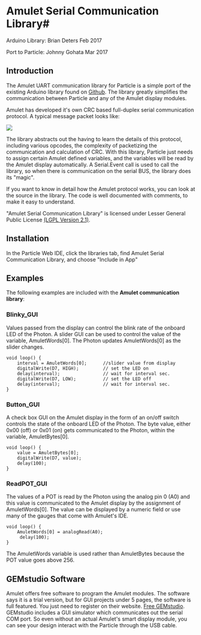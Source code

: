 # Amulet Serial Communication Library#

  
Arduino Library: Brian Deters  Feb 2017

Port to Particle: Johnny Gohata Mar 2017 

## Introduction ##

The Amulet UART communication library for Particle is a simple port of the existing Arduino library found on [Github](http://github.com/amulettechnologies/AmuletLCD). The library greatly simplifies the communication between Particle and any of the Amulet display modules. 

Amulet has developed it's own CRC based full-duplex serial communication protocol.  A typical message packet looks like:

![](http://www.amulettechnologies.com/images/jdownloads/downloadimages/Protocol.jpg)


The library abstracts out the having to learn the details of this protocol, including various opcodes, the complexity of packetizing the communication and calculation of CRC. With this library, Particle just needs to assign certain Amulet defined variables, and the variables will be read by the Amulet display automatically.  A Serial.Event call is used to call the library, so when there is communication on the serial BUS, the library does its "magic". 

If you want to know in detail how the Amulet protocol works, you can look at the source in the library.  The code is well documented with comments, to make it easy to understand. 

"Amulet Serial Communication Library" is licensed under Lesser General Public License 
 [(LGPL Version 2.1)](http://www.gnu.org/licenses/old-licenses/lgpl-2.1.en.html).

## Installation ##
In the Particle Web IDE, click the libraries tab, find Amulet Serial Communication Library, and choose "Include in App"

## Examples ##
The following examples are included with the **Amulet communication library**:
###  Blinky_GUI  

Values passed from the display can  control the blink rate of the onboard LED of the Photon.  A slider GUI can be used to control the value of the variable, AmuletWords[0]. The Photon updates AmuletWords[0] as the slider changes.

    void loop() {
		interval = AmuletWords[0];		//slider value from display 
		digitalWrite(D7, HIGH);  		// set the LED on
		delay(interval);              	// wait for interval sec.
		digitalWrite(D7, LOW);    		// set the LED off
		delay(interval);              	// wait for interval sec.
	}
  
###  Button_GUI  

A check box GUI on the Amulet display in the form of an on/off switch controls the state of the onboard LED of the Photon. The byte value, either 0x00 (off) or 0x01 (on) gets communicated to the Photon, within the variable, AmuletBytes[0]. 

    void loop() {
       	value = AmuletBytes[0];
    	digitalWrite(D7, value);
      	delay(100);
    } 
  

###  ReadPOT_GUI  

The values of a POT is read by the Photon using the analog pin 0 (A0) and this value is communicated to the Amulet display by the assignment of AmuletWords[0]. The value can be displayed by a numeric field or use many of the gauges that come with Amulet's IDE.


    void loop() {
       	AmuletWords[0] = analogRead(A0);
     	 delay(100);
    }

The AmuletWords variable is used rather than AmuletBytes because the POT value goes above 256.


## GEMstudio Software ##
Amulet offers free software to program the Amulet modules. The software says it is a trial version, but for GUI projects under 5 pages, the software is full featured. You just need to register on their website.   [Free GEMstudio](http://www.amulettechnologies/index.php/sales/try-software).  GEMstudio includes a GUI simulator which communicates out the serial COM port.  So even without an actual Amulet's smart display module, you can see your design interact with the Particle through the USB cable. 